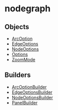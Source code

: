 # nodegraph

## Objects

 * <span class="badge object-type-interface"></span> [ArcOption](./object-ArcOption.md)
 * <span class="badge object-type-interface"></span> [EdgeOptions](./object-EdgeOptions.md)
 * <span class="badge object-type-interface"></span> [NodeOptions](./object-NodeOptions.md)
 * <span class="badge object-type-interface"></span> [Options](./object-Options.md)
 * <span class="badge object-type-enum"></span> [ZoomMode](./object-ZoomMode.md)
## Builders

 * <span class="badge builder"></span> [ArcOptionBuilder](./builder-ArcOptionBuilder.md)
 * <span class="badge builder"></span> [EdgeOptionsBuilder](./builder-EdgeOptionsBuilder.md)
 * <span class="badge builder"></span> [NodeOptionsBuilder](./builder-NodeOptionsBuilder.md)
 * <span class="badge builder"></span> [PanelBuilder](./builder-PanelBuilder.md)
